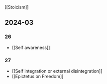 [[Stoicism]]

## 2024-03
### 26
- [[Self awareness]]
### 27
- [[Self integration or external disintegration]]
- [[Epictetus on Freedom]]